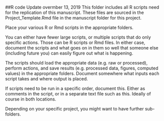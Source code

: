 ##R code Update overmber 13, 2019
This folder includes all R scripts need for the replication of this manuscript. These files are sourced in the Project_Template.Rmd file in the manuscript folder for this project.

Place your various R or Rmd scripts in the appropriate folders.

You can either have fewer large scripts, or multiple scripts that do only specific actions. Those can be R scripts or Rmd files. In either case, document the scripts and what goes on in them so well that someone else (including future you) can easily figure out what is happening.

The scripts should load the appropriate data (e.g. raw or processed), perform actions, and save results (e.g. processed data, figures, computed values) in the appropriate folders. Document somewhere what inputs each script takes and where output is placed. 

If scripts need to be run in a specific order, document this. Either as comments in the script, or in a separate text file such as this. Ideally of course in both locations.


Depending on your specific project, you might want to have further sub-folders.